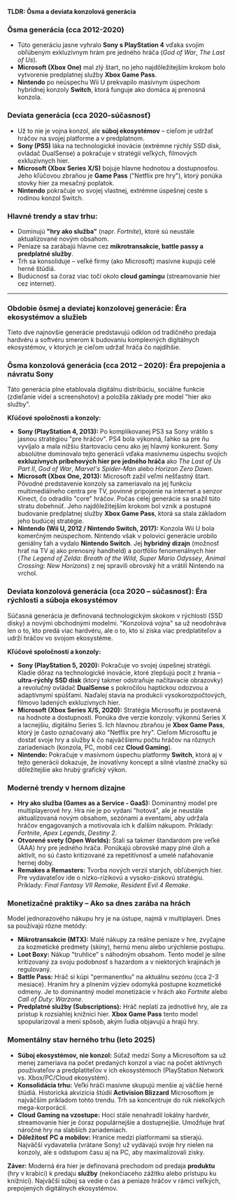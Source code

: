 **TLDR: Ôsma a deviata konzolová generácia**
### Ôsma generácia (cca 2012-2020)

- Túto generáciu jasne vyhralo **Sony s PlayStation 4** vďaka svojim obľúbeným exkluzívnym hrám pre jedného hráča (_God of War_, _The Last of Us_).
- **Microsoft (Xbox One)** mal zlý štart, no jeho najdôležitejším krokom bolo vytvorenie predplatnej služby **Xbox Game Pass**.
- **Nintendo** po neúspechu Wii U prekvapilo masívnym úspechom hybridnej konzoly **Switch**, ktorá funguje ako domáca aj prenosná konzola.

### Deviata generácia (cca 2020-súčasnosť)

- Už to nie je vojna konzol, ale **súboj ekosystémov** – cieľom je udržať hráčov na svojej platforme a v predplatnom.
- **Sony (PS5)** láka na technologické inovácie (extrémne rýchly SSD disk, ovládač DualSense) a pokračuje v stratégii veľkých, filmových exkluzívnych hier.
- **Microsoft (Xbox Series X/S)** bojuje hlavne hodnotou a dostupnosťou. Jeho kľúčovou zbraňou je **Game Pass** ("Netflix pre hry"), ktorý ponúka stovky hier za mesačný poplatok.
- **Nintendo** pokračuje vo svojej vlastnej, extrémne úspešnej ceste s rodinou konzol Switch.

### Hlavné trendy a stav trhu:

- Dominujú **"hry ako služba"** (napr. _Fortnite_), ktoré sú neustále aktualizované novým obsahom.
- Peniaze sa zarábajú hlavne cez **mikrotransakcie, battle passy a predplatné služby**.
- Trh sa konsoliduje – veľké firmy (ako Microsoft) masívne kupujú celé herné štúdiá.
- Budúcnosť sa čoraz viac točí okolo **cloud gamingu** (streamovanie hier cez internet).

---

### **Obdobie ôsmej a deviatej konzolovej generácie: Éra ekosystémov a služieb**

Tieto dve najnovšie generácie predstavujú odklon od tradičného predaja hardvéru a softvéru smerom k budovaniu komplexných digitálnych ekosystémov, v ktorých je cieľom udržať hráča čo najdlhšie.

### **Ôsma konzolová generácia (cca 2012 – 2020): Éra prepojenia a návratu Sony**

Táto generácia plne etablovala digitálnu distribúciu, sociálne funkcie (zdieľanie videí a screenshotov) a položila základy pre model "hier ako služby".

**Kľúčové spoločnosti a konzoly:**

- **Sony (PlayStation 4, 2013):** Po komplikovanej PS3 sa Sony vrátilo s jasnou stratégiou "pre hráčov". PS4 bola výkonná, ľahko sa pre ňu vyvíjalo a mala nižšiu štartovaciu cenu ako jej hlavný konkurent. Sony absolútne dominovalo tejto generácii vďaka masívnemu úspechu svojich **exkluzívnych príbehových hier pre jedného hráča** ako _The Last of Us Part II_, _God of War_, _Marvel's Spider-Man_ alebo _Horizon Zero Dawn_.
- **Microsoft (Xbox One, 2013):** Microsoft zažil veľmi nešťastný štart. Pôvodné predstavenie konzoly sa zameriavalo na jej funkciu multimediálneho centra pre TV, povinné pripojenie na internet a senzor Kinect, čo odradilo "core" hráčov. Počas celej generácie sa snažil túto stratu dobehnúť. Jeho najdôležitejším krokom bol vznik a postupné budovanie predplatnej služby **Xbox Game Pass**, ktorá sa stala základom jeho budúcej stratégie.
- **Nintendo (Wii U, 2012 / Nintendo Switch, 2017):** Konzola Wii U bola komerčným neúspechom. Nintendo však v polovici generácie urobilo geniálny ťah a vydalo **Nintendo Switch**. Jej **hybridný dizajn** (možnosť hrať na TV aj ako prenosný handheld) a portfólio fenomenálnych hier (_The Legend of Zelda: Breath of the Wild_, _Super Mario Odyssey_, _Animal Crossing: New Horizons_) z nej spravili obrovský hit a vrátili Nintendo na vrchol.

### **Deviata konzolová generácia (cca 2020 – súčasnosť): Éra rýchlosti a súboja ekosystémov**

Súčasná generácia je definovaná technologickým skokom v rýchlosti (SSD disky) a novými obchodnými modelmi. "Konzolová vojna" sa už neodohráva len o to, kto predá viac hardvéru, ale o to, kto si získa viac predplatiteľov a udrží hráčov vo svojom ekosystéme.

**Kľúčové spoločnosti a konzoly:**

- **Sony (PlayStation 5, 2020):** Pokračuje vo svojej úspešnej stratégii. Kladie dôraz na technologické inovácie, ktoré zlepšujú pocit z hrania – **ultra-rýchly SSD disk** (ktorý takmer odstraňuje načítavacie obrazovky) a revolučný ovládač **DualSense** s pokročilou haptickou odozvou a adaptívnymi spúšťami. Naďalej stavia na produkcii vysokorozpočtových, filmovo ladených exkluzívnych hier.
- **Microsoft (Xbox Series X/S, 2020):** Stratégia Microsoftu je postavená na hodnote a dostupnosti. Ponúka dve verzie konzoly: výkonnú Series X a lacnejšiu, digitálnu Series S. Ich hlavnou zbraňou je **Xbox Game Pass**, ktorý je často označovaný ako "Netflix pre hry". Cieľom Microsoftu je dostať svoje hry a služby k čo najväčšiemu počtu hráčov na rôznych zariadeniach (konzola, PC, mobil cez **Cloud Gaming**).
- **Nintendo:** Pokračuje v masívnom úspechu platformy **Switch**, ktorá aj v tejto generácii dokazuje, že inovatívny koncept a silné vlastné značky sú dôležitejšie ako hrubý grafický výkon.

### **Moderné trendy v hernom dizajne**

- **Hry ako služba (Games as a Service - GaaS):** Dominantný model pre multiplayerové hry. Hra nie je po vydaní "hotová", ale je neustále aktualizovaná novým obsahom, sezónami a eventami, aby udržala hráčov engagovaných a motivovala ich k ďalším nákupom. Príklady: _Fortnite_, _Apex Legends_, _Destiny 2_.
- **Otvorené svety (Open Worlds):** Stali sa takmer štandardom pre veľké (AAA) hry pre jedného hráča. Ponúkajú obrovské mapy plné úloh a aktivít, no sú často kritizované za repetitívnosť a umelé naťahovanie hernej doby.
- **Remakes a Remasters:** Tvorba nových verzií starých, obľúbených hier. Pre vydavateľov ide o nízko-rizikovú a vysoko-ziskovú stratégiu. Príklady: _Final Fantasy VII Remake_, _Resident Evil 4 Remake_.

### **Monetizačné praktiky – Ako sa dnes zarába na hrách**

Model jednorazového nákupu hry je na ústupe, najmä v multiplayeri. Dnes sa používajú rôzne metódy:

- **Mikrotransakcie (MTX):** Malé nákupy za reálne peniaze v hre, zvyčajne za kozmetické predmety (skiny), hernú menu alebo urýchlenie postupu.
- **Loot Boxy:** Nákup "truhlice" s náhodným obsahom. Tento model je silne kritizovaný za svoju podobnosť s hazardom a v niektorých krajinách je regulovaný.
- **Battle Pass:** Hráč si kúpi "permanentku" na aktuálnu sezónu (cca 2-3 mesiace). Hraním hry a plnením výziev odomyká postupne kozmetické odmeny. Je to dominantný model monetizácie v hrách ako _Fortnite_ alebo _Call of Duty: Warzone_.
- **Predplatné služby (Subscriptions):** Hráč neplatí za jednotlivé hry, ale za prístup k rozsiahlej knižnici hier. **Xbox Game Pass** tento model spopularizoval a mení spôsob, akým ľudia objavujú a hrajú hry.

### **Momentálny stav herného trhu (leto 2025)**

- **Súboj ekosystémov, nie konzol:** Súťaž medzi Sony a Microsoftom sa už menej zameriava na počet predaných konzol a viac na počet aktívnych používateľov a predplatiteľov v ich ekosystémoch (PlayStation Network vs. Xbox/PC/Cloud ekosystém).
- **Konsolidácia trhu:** Veľkí hráči masívne skupujú menšie aj väčšie herné štúdiá. Historická akvizícia štúdií **Activision Blizzard** Microsoftom je najväčším príkladom tohto trendu. Trh sa koncentruje do rúk niekoľkých mega-korporácií.
- **Cloud Gaming na vzostupe:** Hoci stále nenahradil lokálny hardvér, streamovanie hier je čoraz populárnejšie a dostupnejšie. Umožňuje hrať náročné hry na slabších zariadeniach.
- **Dôležitosť PC a mobilov:** Hranice medzi platformami sa stierajú. Najväčší vydavatelia (vrátane Sony) už vydávajú svoje hry nielen na konzoly, ale s odstupom času aj na PC, aby maximalizovali zisky.

**Záver:** Moderná éra hier je definovaná prechodom od predaja **produktu** (hry v krabici) k predaju **služby** (nekončiaceho zážitku alebo prístupu ku knižnici). Najväčší súboj sa vedie o čas a peniaze hráčov v rámci veľkých, prepojených digitálnych ekosystémov.